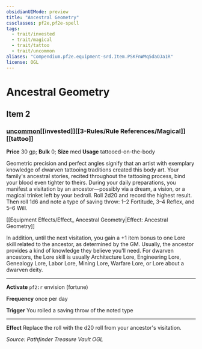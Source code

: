 ```yaml
---
obsidianUIMode: preview
title: "Ancestral Geometry"
cssclasses: pf2e,pf2e-spell
tags:
  - trait/invested
  - trait/magical
  - trait/tattoo
  - trait/uncommon
aliases: "Compendium.pf2e.equipment-srd.Item.PSKFnWMq5daOJa1R"
license: OGL
---
```

# Ancestral Geometry
## Item 2
### [uncommon](uncommon.md "Uncommon Rarity Trait")[[invested]][[3-Rules/Rule References/Magical]][[tattoo]]


**Price** 30 gp; 
**Bulk** 0; **Size** med
**Usage** tattooed-on-the-body

Geometric precision and perfect angles signify that an artist with exemplary knowledge of dwarven tattooing traditions created this body art. Your family's ancestral stories, recited throughout the tattooing process, bind your blood even tighter to theirs. During your daily preparations, you manifest a visitation by an ancestor—possibly via a dream, a vision, or a magical trinket left by your bedroll. Roll 2d20 and record the highest result. Then roll 1d6 and note a type of saving throw: 1–2 Fortitude, 3–4 Reflex, and 5–6 Will.

[[Equipment Effects/Effect_ Ancestral Geometry|Effect: Ancestral Geometry]]

In addition, until the next visitation, you gain a +1 item bonus to one Lore skill related to the ancestor, as determined by the GM. Usually, the ancestor provides a kind of knowledge they believe you'll need. For dwarven ancestors, the Lore skill is usually Architecture Lore, Engineering Lore, Genealogy Lore, Labor Lore, Mining Lore, Warfare Lore, or Lore about a dwarven deity.

* * *

**Activate** `pf2:r` envision (fortune)

**Frequency** once per day

**Trigger** You rolled a saving throw of the noted type

* * *

**Effect** Replace the roll with the d20 roll from your ancestor's visitation.

*Source: Pathfinder Treasure Vault*
*OGL*